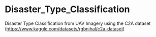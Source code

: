 # Disaster_Type_Classification
Disaster Type Classification from UAV Imagery using the C2A dataset (https://www.kaggle.com/datasets/rgbnihal/c2a-dataset)
